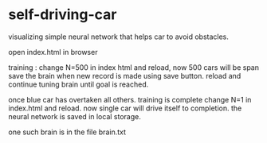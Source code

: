 # self-driving-car

visualizing simple neural network that helps car to avoid obstacles.

open index.html in browser

training :
change N=500 in index html and reload, now 500 cars will be span
save the brain when new record is made using save button.
reload and continue tuning brain until goal is reached.

once blue car has overtaken all others. training is complete
change N=1 in index.html and reload. now single car will drive itself to completion.
the neural network is saved in local storage.

one such brain is in the file brain.txt
